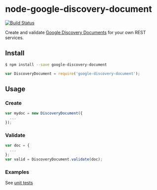 # node-google-discovery-document
[![Build Status](https://travis-ci.org/tjwebb/node-google-discovery-document.svg?branch=master)](https://travis-ci.org/tjwebb/node-google-discovery-document)

Create and validate [Google Discovery Documents](https://developers.google.com/discovery/v1/reference/apis) for your own REST services.

## Install
```sh
$ npm install --save google-discovery-document
```

```js
var DiscoveryDocument = require('google-discovery-document');
```

## Usage

### Create

```js
var mydoc = new DiscoveryDocument({
  ...
});
```

### Validate

```js
var doc = {
  ...
};
var valid = DiscoveryDocument.validate(doc);
```

### Examples

See [unit tests](https://github.com/tjwebb/node-google-discovery-document/blob/master/test/index.js)
